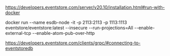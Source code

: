 ﻿https://developers.eventstore.com/server/v20.10/installation.html#run-with-docker


docker run --name esdb-node -it -p 2113:2113 -p 1113:1113  eventstore/eventstore:latest --insecure --run-projections=All  --enable-external-tcp --enable-atom-pub-over-http

https://developers.eventstore.com/clients/grpc/#connecting-to-eventstoredb
